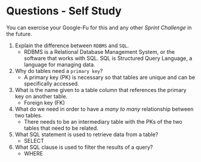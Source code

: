 # Questions - Self Study

You can exercise your Google-Fu for this and any other _Sprint Challenge_ in the future.

1.  Explain the difference between `RDBMS` and `SQL`.
    - RDBMS is a Relational Database Management System, or the software that works with SQL. SQL is Structured Query Language, a language for managing data.
2.  Why do tables need a `primary key`?
    - A primary key (PK) is necessary so that tables are unique and can be specifically accessed.
3.  What is the name given to a table column that references the primary key
    on another table.
    - Foreign key (FK)
4.  What do we need in order to have a _many to many_ relationship between two
    tables.
    - There needs to be an intermediary table with the PKs of the two tables that need to be related.
5.  What SQL statement is used to retrieve data from a table?
    - SELECT
6.  What SQL clause is used to filter the results of a query?
    - WHERE
